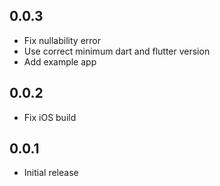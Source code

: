 ## 0.0.3

* Fix nullability error
* Use correct minimum dart and flutter version
* Add example app

## 0.0.2

* Fix iOS build

## 0.0.1

* Initial release
